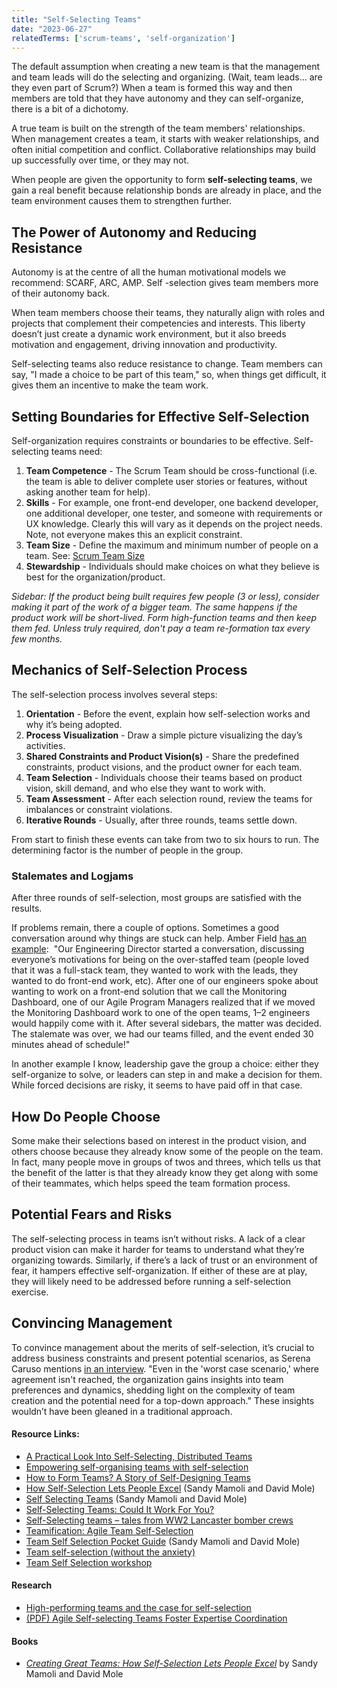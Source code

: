 ```yaml
---
title: "Self-Selecting Teams"
date: "2023-06-27"
relatedTerms: ['scrum-teams', 'self-organization']
---
```


The default assumption when creating a new team is that the management and team leads will do the selecting and organizing. (Wait, team leads... are they even part of Scrum?) When a team is formed this way and then members are told that they have autonomy and they can self-organize, there is a bit of a dichotomy.

A true team is built on the strength of the team members' relationships. When management creates a team, it starts with weaker relationships, and often initial competition and conflict. Collaborative relationships may build up successfully over time, or they may not.

When people are given the opportunity to form **self-selecting teams**, we gain a real benefit because relationship bonds are already in place, and the team environment causes them to strengthen further.

## The Power of Autonomy and Reducing Resistance

Autonomy is at the centre of all the human motivational models we recommend: SCARF, ARC, AMP. Self -selection gives team members more of their autonomy back.

When team members choose their teams, they naturally align with roles and projects that complement their competencies and interests. This liberty doesn’t just create a dynamic work environment, but it also breeds motivation and engagement, driving innovation and productivity.

Self-selecting teams also reduce resistance to change. Team members can say, "I made a choice to be part of this team," so, when things get difficult, it gives them an incentive to make the team work.

## Setting Boundaries for Effective Self-Selection

Self-organization requires constraints or boundaries to be effective. Self-selecting teams need:

1. **Team Competence** - The Scrum Team should be cross-functional (i.e. the team is able to deliver complete user stories or features, without asking another team for help).
2. **Skills** - For example, one front-end developer, one backend developer, one additional developer, one tester, and someone with requirements or UX knowledge. Clearly this will vary as it depends on the project needs. Note, not everyone makes this an explicit constraint.
3. **Team Size** - Define the maximum and minimum number of people on a team. See: [Scrum Team Size](/blog/scrum-team-size.html)
4. **Stewardship** - Individuals should make choices on what they believe is best for the organization/product.

_Sidebar: If the product being built requires few people (3 or less), consider making it part of the work of a bigger team. The same happens if the product work will be short-lived. Form high-function teams and then keep them fed. Unless truly required, don't pay a team re-formation tax every few months._

## Mechanics of Self-Selection Process

The self-selection process involves several steps:

1. **Orientation** - Before the event, explain how self-selection works and why it’s being adopted.
2. **Process Visualization** - Draw a simple picture visualizing the day’s activities.
3. **Shared Constraints and Product Vision(s)** - Share the predefined constraints, product visions, and the product owner for each team.
4. **Team Selection** - Individuals choose their teams based on product vision, skill demand, and who else they want to work with.
5. **Team Assessment** - After each selection round, review the teams for imbalances or constraint violations.
6. **Iterative Rounds** - Usually, after three rounds, teams settle down.

From start to finish these events can take from two to six hours to run. The determining factor is the number of people in the group.

### Stalemates and Logjams

After three rounds of self-selection, most groups are satisfied with the results.

If problems remain, there a couple of options. Sometimes a good conversation around why things are stuck can help. Amber Field [has an example](https://amberrfield.com/self-selecting-teams-could-it-work-for-you/):  "Our Engineering Director started a conversation, discussing everyone’s motivations for being on the over-staffed team (people loved that it was a full-stack team, they wanted to work with the leads, they wanted to do front-end work, etc). After one of our engineers spoke about wanting to work on a front-end solution that we call the Monitoring Dashboard, one of our Agile Program Managers realized that if we moved the Monitoring Dashboard work to one of the open teams, 1–2 engineers would happily come with it. After several sidebars, the matter was decided. The stalemate was over, we had our teams filled, and the event ended 30 minutes ahead of schedule!"

In another example I know, leadership gave the group a choice: either they self-organize to solve, or leaders can step in and make a decision for them. While forced decisions are risky, it seems to have paid off in that case.

## How Do People Choose

Some make their selections based on interest in the product vision, and others choose because they already know some of the people on the team. In fact, many people move in groups of twos and threes, which tells us that the benefit of the latter is that they already know they get along with some of their teammates, which helps speed the team formation process.

## Potential Fears and Risks

The self-selecting process in teams isn’t without risks. A lack of a clear product vision can make it harder for teams to understand what they’re organizing towards. Similarly, if there’s a lack of trust or an environment of fear, it hampers effective self-organization. If either of these are at play, they will likely need to be addressed before running a self-selection exercise.

## Convincing Management

To convince management about the merits of self-selection, it’s crucial to address business constraints and present potential scenarios, as Serena Caruso mentions [in an interview](https://www.infoq.com/news/2017/11/self-selection-teams/). "Even in the 'worst case scenario,' where agreement isn't reached, the organization gains insights into team preferences and dynamics, shedding light on the complexity of team creation and the potential need for a top-down approach." These insights wouldn’t have been gleaned in a traditional approach.

#### Resource Links:

- [A Practical Look Into Self-Selecting, Distributed Teams](https://www.agilealliance.org/resources/experience-reports/a-practical-look-into-self-selecting-distributed-teams/)
- [Empowering self-organising teams with self-selection](https://www.andykelk.net/agile/empowering-self-organising-teams-with-self-selection)
- [How to Form Teams? A Story of Self-Designing Teams](https://www.ahmadfahmy.com/blog/2013/12/5/the-rise-of-the-team)
- [How Self-Selection Lets People Excel](https://businessagility.institute/learn/how-self-selection-lets-people-excel-the-guide/230) (Sandy Mamoli and David Mole)
- [Self Selecting Teams](https://www.methodsandtools.com/archive/selfselectingteams.php) (Sandy Mamoli and David Mole)
- [Self-Selecting Teams: Could It Work For You?](https://amberrfield.com/self-selecting-teams-could-it-work-for-you/)
- [Self-Selecting teams – tales from WW2 Lancaster bomber crews](https://lunatractor.com/blog/2014/01/12/self-selecting-teams-tales-from-ww2-lancaster-bomber-crews/)
- [Teamification: Agile Team Self-Selection](https://info.projectbrilliant.com/blog/teamification-agile-team-self-selection)
- [Team Self Selection Pocket Guide](https://nomad8.com/uploads/Self_Selection_Pocket_Guide.pdf) (Sandy Mamoli and David Mole)
- [Team self-selection (without the anxiety)](https://leadingagileteams.com/2019/09/13/team-self-selection-minus-the-anxiety/)
- [Team Self Selection workshop](https://dandypeople.com/blog/team-self-selection-workshop/)

#### Research

- [High-performing teams and the case for self-selection](https://halopsychology.com/2018/04/09/high-performing-teams-and-the-case-for-self-selection/)
- [(PDF) Agile Self-selecting Teams Foster Expertise Coordination](https://www.researchgate.net/publication/345458070_Agile_Self-selecting_Teams_Foster_Expertise_Coordination)

#### Books

- _[Creating Great Teams: How Self-Selection Lets People Excel](https://pragprog.com/titles/mmteams/creating-great-teams/)_ by Sandy Mamoli and David Mole

